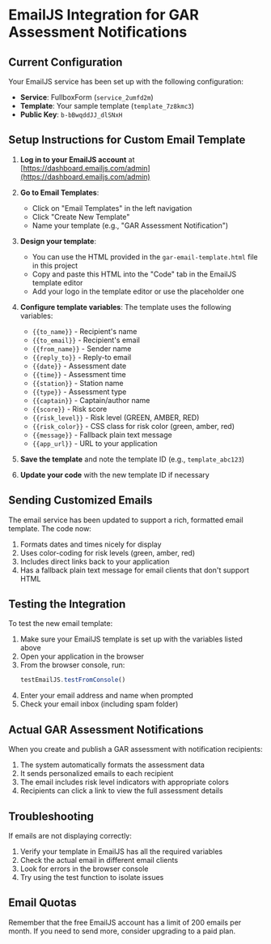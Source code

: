 # EmailJS Integration for GAR Assessment Notifications

## Current Configuration

Your EmailJS service has been set up with the following configuration:

- **Service**: FullboxForm (`service_2umfd2m`)
- **Template**: Your sample template (`template_7z8kmc3`)
- **Public Key**: `b-bBwqddJJ_dlSNxH`

## Setup Instructions for Custom Email Template

1. **Log in to your EmailJS account** at [https://dashboard.emailjs.com/admin](https://dashboard.emailjs.com/admin)

2. **Go to Email Templates**:
   - Click on "Email Templates" in the left navigation
   - Click "Create New Template"
   - Name your template (e.g., "GAR Assessment Notification")

3. **Design your template**:
   - You can use the HTML provided in the `gar-email-template.html` file in this project
   - Copy and paste this HTML into the "Code" tab in the EmailJS template editor
   - Add your logo in the template editor or use the placeholder one

4. **Configure template variables**:
   The template uses the following variables:
   - `{{to_name}}` - Recipient's name
   - `{{to_email}}` - Recipient's email
   - `{{from_name}}` - Sender name
   - `{{reply_to}}` - Reply-to email
   - `{{date}}` - Assessment date
   - `{{time}}` - Assessment time
   - `{{station}}` - Station name
   - `{{type}}` - Assessment type
   - `{{captain}}` - Captain/author name
   - `{{score}}` - Risk score
   - `{{risk_level}}` - Risk level (GREEN, AMBER, RED)
   - `{{risk_color}}` - CSS class for risk color (green, amber, red)
   - `{{message}}` - Fallback plain text message
   - `{{app_url}}` - URL to your application

5. **Save the template** and note the template ID (e.g., `template_abc123`)

6. **Update your code** with the new template ID if necessary

## Sending Customized Emails

The email service has been updated to support a rich, formatted email template. The code now:

1. Formats dates and times nicely for display
2. Uses color-coding for risk levels (green, amber, red)
3. Includes direct links back to your application
4. Has a fallback plain text message for email clients that don't support HTML

## Testing the Integration

To test the new email template:

1. Make sure your EmailJS template is set up with the variables listed above
2. Open your application in the browser
3. From the browser console, run:
   ```typescript
   testEmailJS.testFromConsole()
   ```
4. Enter your email address and name when prompted
5. Check your email inbox (including spam folder)

## Actual GAR Assessment Notifications

When you create and publish a GAR assessment with notification recipients:

1. The system automatically formats the assessment data
2. It sends personalized emails to each recipient
3. The email includes risk level indicators with appropriate colors
4. Recipients can click a link to view the full assessment details

## Troubleshooting

If emails are not displaying correctly:

1. Verify your template in EmailJS has all the required variables
2. Check the actual email in different email clients
3. Look for errors in the browser console
4. Try using the test function to isolate issues

## Email Quotas

Remember that the free EmailJS account has a limit of 200 emails per month. If you need to send more, consider upgrading to a paid plan.